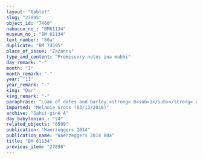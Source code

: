 ```yaml
---
layout: "tablet"
slug: "27895"
object_id: "7460"
nabucco_no_: "BM61134"
museum_no_: "BM 61134"
text_number: "80a"
duplicate: "BM 74595"
place_of_issue: "Zazannu"
type_and_content: "Promissory notes ina muẖẖi"
day_remark: "-"
month: "I"
month_remark: "-"
year: "11"
year_remark: "-"
king: "Dar"
king_remark: "-"
paraphrase: "Loan of dates and barley:<strong> B<sub>1</sub></strong> owes <strong>A</strong> 600 kor (108,000 l) of dates and 400 kor (72,000 l) of barley, capital sum (<em>qaqqadu</em>) and interest (<em>hubullu</em>). <strong>B<sub>1</sub></strong> will give 100 kor (18,000 l) of dates in Arahsamna (VIII) and 50 kor (9,000 l) of barley in Ayyār (II). <strong>C</strong>, slave (<em>qallu</em>) of <strong>B<sub>1</sub></strong>, guarantees (<em>pūtu na&scaron;&ucirc;</em>) for the full payment. The dates and barley are part of the credit (<em>ra&scaron;&ucirc;tu</em>) due from <strong>B<sub>2</sub></strong>, grandfather of <strong>B<sub>1</sub></strong>. 11 witnesses and the scribe. <strong>A</strong> has not received anything on behalf of (<em>ana muhhi</em>) <strong>D<sub>1</sub></strong> and <strong>D<sub>2</sub></strong>. Seal impression (<em>kunukku</em>) of <strong>B<sub>1</sub></strong>.<br /> &nbsp;<br /> <strong>A</strong> = Marduk-rēmanni/Bēl-uballiṭ//Ṣāhit-gin&ecirc;; <strong>B<sub>1</sub></strong> = Erība-Marduk/Nidinti-Marduk; &nbsp;<strong>B<sub>2 </sub></strong>= Bēl&scaron;unu/Nab&ucirc;-nāṣir, grandfather of <strong>B<sub>1</sub></strong>; <strong>C</strong> = &Scaron;am&scaron;āya/Niqūdu, slave of <strong>B<sub>1</sub></strong>,<strong> D<sub>1</sub></strong> = Gimil-&Scaron;ama&scaron;/Bēl-ēre&scaron;; <strong>D<sub>2</sub></strong> = Itti-Bēl-lummir/Bēl-ēre&scaron;; Scribe = Itti-Marduk-balāṭu//Erība-Marduk<br /> &nbsp;"
imported: "Melanie Gross (03/11/2016)"
archive: "Ṣāhit-ginê A"
day_babylonian_: "24"
related_objects: "6599"
publication: "Waerzeggers 2014"
publication_name: "Waerzeggers 2014 80a"
title: "BM 61134"
previous_item: "27898"
---
```

